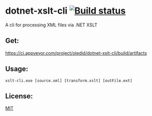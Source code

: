 # dotnet-xslt-cli [![Build status](https://ci.appveyor.com/api/projects/status/w3ji68qj6e79yfhv?svg=true)](https://ci.appveyor.com/project/oledid/dotnet-xslt-cli)

A cli for processing XML files via .NET XSLT

## Get:
https://ci.appveyor.com/project/oledid/dotnet-xslt-cli/build/artifacts

## Usage:
```
xslt-cli.exe [source.xml] [transform.xslt] [outFile.ext]
```

## License:
[MIT](LICENSE)
